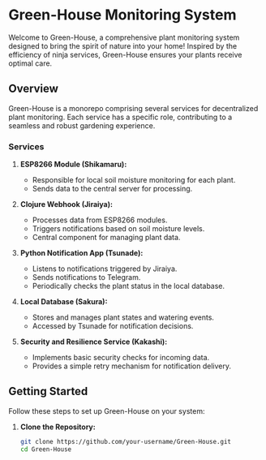 # Green-House Monitoring System

Welcome to Green-House, a comprehensive plant monitoring system designed to bring the spirit of nature into your home! Inspired by the efficiency of ninja services, Green-House ensures your plants receive optimal care.

## Overview

Green-House is a monorepo comprising several services for decentralized plant monitoring. Each service has a specific role, contributing to a seamless and robust gardening experience.

### Services

1. **ESP8266 Module (Shikamaru):**
   - Responsible for local soil moisture monitoring for each plant.
   - Sends data to the central server for processing.

2. **Clojure Webhook (Jiraiya):**
   - Processes data from ESP8266 modules.
   - Triggers notifications based on soil moisture levels.
   - Central component for managing plant data.

3. **Python Notification App (Tsunade):**
   - Listens to notifications triggered by Jiraiya.
   - Sends notifications to Telegram.
   - Periodically checks the plant status in the local database.

4. **Local Database (Sakura):**
   - Stores and manages plant states and watering events.
   - Accessed by Tsunade for notification decisions.

5. **Security and Resilience Service (Kakashi):**
   - Implements basic security checks for incoming data.
   - Provides a simple retry mechanism for notification delivery.

## Getting Started

Follow these steps to set up Green-House on your system:

1. **Clone the Repository:**
   ```bash
   git clone https://github.com/your-username/Green-House.git
   cd Green-House

